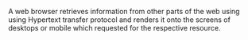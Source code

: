 A web browser retrieves information from other parts of the web using using Hypertext transfer protocol and renders it onto the screens of desktops or mobile which requested for the respective resource.